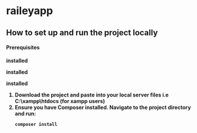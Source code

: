 # raileyapp

<h2>How to set up and run the project locally</h2>

<h4>Prerequisites</h4>
<p><strong><Composer</strong> installed</p>
    <p><strong><PHP</strong> installed</p>
    <p><strong><XAMPP</strong> installed</p>


<ol>
    <li> 
       Download the project and paste into your local server files i.e C:\xampp\htdocs (for xampp users)
    </li>
    <li>Ensure you have Composer installed. Navigate to the project directory and run: <br> <pre><code>composer install</code></pre></li>
</ol>
